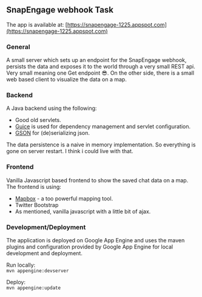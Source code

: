 ## SnapEngage webhook Task

The app is available at: [https://snapengage-1225.appspot.com](https://snapengage-1225.appspot.com)

### General
A small server which sets up an endpoint for the SnapEngage webhook, persists the data and exposes it to the world through a very small REST api. Very small meaning one Get endpoint 😎.
On the other side, there is a small web based client to visualize the data on a map.

### Backend
A Java backend using the following:
* Good old servlets.
* [Guice](https://github.com/google/guice) is used for dependency management and servlet configuration.
* [GSON](https://github.com/google/gson) for (de)serializing json.

The data persistence is a naive in memory implementation. So everything is gone on server restart. I think i could live with that.

### Frontend
Vanilla Javascript based frontend to show the saved chat data on a map.
The frontend is using:
* [Mapbox](https://www.mapbox.com/) - a too powerful mapping tool.
* Twitter Bootstrap
* As mentioned, vanilla javascript with a little bit of ajax.

### Development/Deployment
The application is deployed on Google App Engine and uses the maven plugins and configuration provided by Google App Engine for local development and deployment.

Run locally:  
```mvn appengine:devserver```

Deploy:  
```mvn appengine:update```


